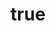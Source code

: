 ---
title:
- type: main
  text: Consensus
identifier: 
subject: [sci-fi, transhumanism, locked-in syndrome, near-future, augmentation, bio-hacking, cyborgs]
creator:
- role: author
  text: Michael W Clarke
publisher: www.avastmick.io
rights: © 2017 Michael W Clarke
description: | 
  In the near future technology is encroaching on our biology. People are changing themselves into something new. Amidst it all is a young girl who falls mysteriously ill. Her mother and grandfather are desperate. Opposing forces circle, seeing her as an opportunity to further their cause. The options to save her life are stark and may leave her less than human.

cover-image: images/book-cover.jpg 
stylesheet: styles/ebook.css
---